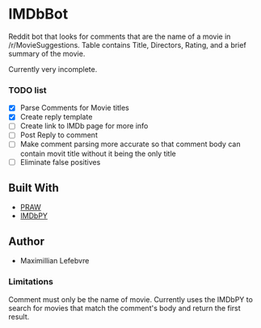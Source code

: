 # IMDbBot

Reddit bot that looks for comments that are the name of a movie in  /r/MovieSuggestions. Table contains Title, Directors, Rating, and a brief summary of the movie.

Currently very incomplete.

### TODO list

* [x] Parse Comments for Movie titles
* [x] Create reply template
* [ ] Create link to IMDb page for more info
* [ ] Post Reply to comment
* [ ] Make comment parsing more accurate so that comment body can contain movit title without it being the only title
* [ ] Eliminate false positives

## Built With

* [PRAW](https://praw.readthedocs.io/en/latest/)
* [IMDbPY](https://github.com/alberanid/imdbpy)

## Author

* Maximillian Lefebvre

### Limitations
Comment must only be the name of movie. Currently uses the IMDbPY to search for movies that match the comment's body and return the first result. 

